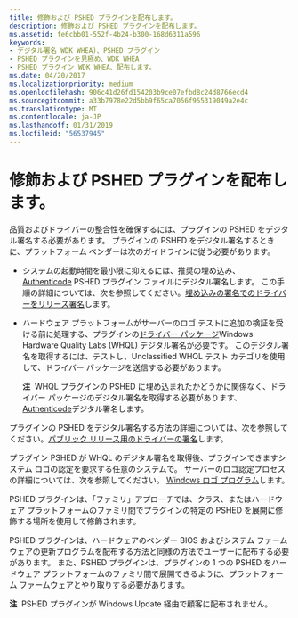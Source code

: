 ```yaml
---
title: 修飾および PSHED プラグインを配布します。
description: 修飾および PSHED プラグインを配布します。
ms.assetid: fe6cbb01-552f-4b24-b300-168d6311a596
keywords:
- デジタル署名 WDK WHEA)、PSHED プラグイン
- PSHED プラグインを見極め、WDK WHEA
- PSHED プラグイン WDK WHEA、配布します。
ms.date: 04/20/2017
ms.localizationpriority: medium
ms.openlocfilehash: 906c41d26fd154203b9ce07efbd8c24d8766ecd4
ms.sourcegitcommit: a33b7978e22d5bb9f65ca7056f955319049a2e4c
ms.translationtype: MT
ms.contentlocale: ja-JP
ms.lasthandoff: 01/31/2019
ms.locfileid: "56537945"
---
```

# <a name="qualifying-and-distributing-pshed-plug-ins"></a>修飾および PSHED プラグインを配布します。


品質およびドライバーの整合性を確保するには、プラグインの PSHED をデジタル署名する必要があります。 プラグインの PSHED をデジタル署名するときに、プラットフォーム ベンダーは次のガイドラインに従う必要があります。

-   システムの起動時間を最小限に抑えるには、推奨の埋め込み、 [Authenticode](https://msdn.microsoft.com/library/windows/hardware/ff686697) PSHED プラグイン ファイルにデジタル署名します。 この手順の詳細については、次を参照してください。[埋め込みの署名でのドライバーをリリース署名](https://msdn.microsoft.com/library/windows/hardware/ff549832)します。

-   ハードウェア プラットフォームがサーバーのロゴ テストに追加の検証を受ける前に処理する、プラグインの[ドライバー パッケージ](https://msdn.microsoft.com/library/windows/hardware/ff544840)Windows Hardware Quality Labs (WHQL) デジタル署名が必要です。 このデジタル署名を取得するには、テストし、Unclassified WHQL テスト カテゴリを使用して、ドライバー パッケージを送信する必要があります。

    **注**  WHQL プラグインの PSHED に埋め込まれたかどうかに関係なく、ドライバー パッケージのデジタル署名を取得する必要があります、 [Authenticode](https://msdn.microsoft.com/library/windows/hardware/ff686697)デジタル署名します。

     

プラグインの PSHED をデジタル署名する方法の詳細については、次を参照してください。[パブリック リリース用のドライバーの署名](https://msdn.microsoft.com/library/windows/hardware/ff552289)します。

プラグイン PSHED が WHQL のデジタル署名を取得後、プラグインできますシステム ロゴの認定を要求する任意のシステムで。 サーバーのロゴ認定プロセスの詳細については、次を参照してください。 [Windows ロゴ プログラム](https://go.microsoft.com/fwlink/p/?linkid=26144)します。

PSHED プラグインは、「ファミリ」アプローチでは、クラス、またはハードウェア プラットフォームのファミリ間でプラグインの特定の PSHED を展開に修飾する場所を使用して修飾されます。

PSHED プラグインは、ハードウェアのベンダー BIOS およびシステム ファームウェアの更新プログラムを配布する方法と同様の方法でユーザーに配布する必要があります。 また、PSHED プラグインは、プラグインの 1 つの PSHED をハードウェア プラットフォームのファミリ間で展開できるように、プラットフォーム ファームウェアとやり取りする必要があります。

**注**  PSHED プラグインが Windows Update 経由で顧客に配布されません。

 

 

 




